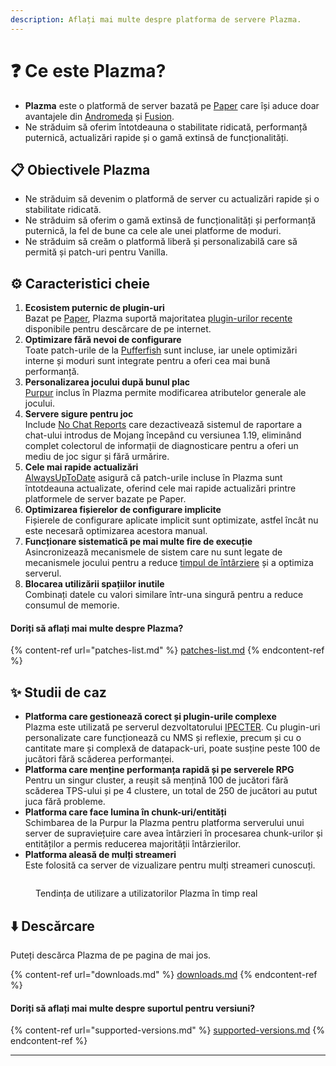 ```yaml
---
description: Aflați mai multe despre platforma de servere Plazma.
---
```


# ❓ Ce este Plazma?

- **Plazma** este o platformă de server bazată pe [Paper](https://github.com/PaperMC/Paper) care își aduce doar avantajele din [Andromeda](https://github.com/EarendelArchived/Andromeda) și [Fusion](https://github.com/RuinedTechnologyUnify/Fusion).
- Ne străduim să oferim întotdeauna o stabilitate ridicată, performanță puternică, actualizări rapide și o gamă extinsă de funcționalități.

## 📋 Obiectivele Plazma <a href="#id-1" id="id-1"></a>

- Ne străduim să devenim o platformă de server cu actualizări rapide și o stabilitate ridicată.
- Ne străduim să oferim o gamă extinsă de funcționalități și performanță puternică, la fel de bune ca cele ale unei platforme de moduri.
- Ne străduim să creăm o platformă liberă și personalizabilă care să permită și patch-uri pentru Vanilla.

## ⚙️ Caracteristici cheie <a href="#id-2" id="id-2"></a>

1. **Ecosistem puternic de plugin-uri**\
   Bazat pe [Paper](https://github.com/PaperMC/Paper), Plazma suportă majoritatea [plugin-urilor recente](#user-content-fn-1) disponibile pentru descărcare de pe internet.
2. **Optimizare fără nevoi de configurare**\
   Toate patch-urile de la [Pufferfish](https://github.com/pufferfish-gg/Pufferfish) sunt incluse, iar unele optimizări interne și moduri sunt integrate pentru a oferi cea mai bună performanță.
3. **Personalizarea jocului după bunul plac**\
   [Purpur](https://github.com/PurpurMC/Purpur) inclus în Plazma permite modificarea atributelor generale ale jocului.
4. **Servere sigure pentru joc**\
   Include [No Chat Reports](https://github.com/Aizistral-Studios/No-Chat-Reports) care dezactivează sistemul de raportare a chat-ului introdus de Mojang începând cu versiunea 1.19, eliminând complet colectorul de informații de diagnosticare pentru a oferi un mediu de joc sigur și fără urmărire.
5. **Cele mai rapide actualizări**\
   [AlwaysUpToDate](https://github.com/PlazmaMC/AlwaysUpToDate) asigură că patch-urile incluse în Plazma sunt întotdeauna actualizate, oferind cele mai rapide actualizări printre platformele de server bazate pe Paper.
6. **Optimizarea fișierelor de configurare implicite**\
   Fișierele de configurare aplicate implicit sunt optimizate, astfel încât nu este necesară optimizarea acestora manual.
7. **Funcționare sistematică pe mai multe fire de execuție**\
   Asincronizează mecanismele de sistem care nu sunt legate de mecanismele jocului pentru a reduce [timpul de întârziere](#user-content-fn-4) și a optimiza serverul.
8. **Blocarea utilizării spațiilor inutile**\
   Combinați datele cu valori similare într-una singură pentru a reduce consumul de memorie.

#### Doriți să aflați mai multe despre Plazma? <a href="#etc-1" id="etc-1"></a>

{% content-ref url="patches-list.md" %}
[patches-list.md](patches-list.md)
{% endcontent-ref %}

## ✨ Studii de caz <a href="#id-3" id="id-3"></a>

- **Platforma care gestionează corect și plugin-urile complexe**\
  Plazma este utilizată pe serverul dezvoltatorului [IPECTER](https://github.com/IPECTER). Cu plugin-uri personalizate care funcționează cu NMS și reflexie, precum și cu o cantitate mare și complexă de datapack-uri, poate susține peste 100 de jucători fără scăderea performanței.
- **Platforma care menține performanța rapidă și pe serverele RPG**\
  Pentru un singur cluster, a reușit să mențină 100 de jucători fără scăderea TPS-ului și pe 4 clustere, un total de 250 de jucători au putut juca fără probleme.
- **Platforma care face lumina în chunk-uri/entități**\
  Schimbarea de la Purpur la Plazma pentru platforma serverului unui server de supraviețuire care avea întârzieri în procesarea chunk-urilor și entităților a permis reducerea majorității întârzierilor.
- **Platforma aleasă de mulți streameri**\
  Este folosită ca server de vizualizare pentru mulți streameri cunoscuți.

<figure><img src="https://camo.githubusercontent.com/22acffd515755c2cee2078a7697ff35351c5ec7148eb2806deedbe63df1c4ed7/68747470733a2f2f6273746174732e6f72672f7369676e6174757265732f7365727665722d696d706c656d656e746174696f6e2f506c617a6d612e737667" alt=""><figcaption><p>Tendința de utilizare a utilizatorilor Plazma în timp real</p></figcaption></figure>

## ⬇️ Descărcare

Puteți descărca Plazma de pe pagina de mai jos.

{% content-ref url="downloads.md" %}
[downloads.md](downloads.md)
{% endcontent-ref %}

#### Doriți să aflați mai multe despre suportul pentru versiuni?

{% content-ref url="supported-versions.md" %}
[supported-versions.md](supported-versions.md)
{% endcontent-ref %}

***

[^1]: Plugin-urile Bukkit, CraftBukkit, Spigot și plugin-urile Paper, Pufferfish, Purpur.

[^2]: De la Microsoft Corporation.

[^3]: Dacă dezactivați sistemul de raportare a chat-ului, chat-ul este gestionat exclusiv pe server, prevenind urmărirea chat-ului de către Mojang.

[^4]: Timpul când jocul se oprește pentru ca mecanismele de sistem să funcționeze.
